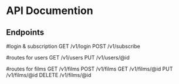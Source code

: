 # API Documention

## Endpoints

#login & subscription
GET /v1/login 
POST /v1/subscribe 

#routes for users
GET /v1/users 
PUT /v1/users/@id 

#routes for films 
GET /v1/films 
POST /v1/films 
GET /v1/films/@id 
PUT /v1/films/@id 
DELETE /v1/films/@id 
